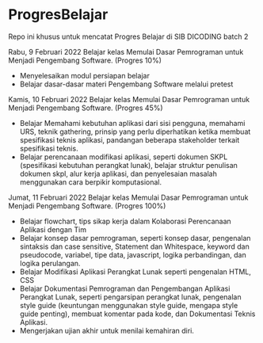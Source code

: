 # ProgresBelajar
Repo ini khusus untuk mencatat Progres Belajar di SIB DICODING batch 2


Rabu, 9 Februari 2022
Belajar kelas Memulai Dasar Pemrograman untuk Menjadi Pengembang Software. (Progres 10%)
  * Menyelesaikan modul persiapan belajar
  * Belajar dasar-dasar materi Pengembang Software melalui pretest

Kamis, 10 Februari 2022
Belajar kelas Memulai Dasar Pemrograman untuk Menjadi Pengembang Software. (Progres 45%)
  * Belajar Memahami kebutuhan aplikasi dari sisi pengguna, memahami URS, teknik gathering, prinsip yang perlu diperhatikan ketika membuat spesifikasi teknis aplikasi, pandangan beberapa stakeholder terkait spesifikasi teknis.
  * Belajar perencanaan modifikasi aplikasi, seperti dokumen SKPL (spesifikasi kebutuhan perangkat lunak), belajar struktur penulisan dokumen skpl, alur kerja aplikasi, dan penyelesaian masalah menggunakan cara berpikir komputasional.   
 
 Jumat, 11 Februari 2022
 Belajar kelas Memulai Dasar Pemrograman untuk Menjadi Pengembang Software. (Progres 100%)
   * Belajar flowchart, tips sikap kerja dalam Kolaborasi Perencanaan Aplikasi dengan Tim
   * Belajar konsep dasar pemrograman, seperti konsep dasar, pengenalan sintaksis dan case sensitive, Statement dan Whitespace, keyword dan pseudocode, variabel, tipe data, javascript, logika perbandingan, dan logika perulangan.
   * Belajar Modifikasi Aplikasi Perangkat Lunak seperti pengenalan HTML, CSS
   * Belajar Dokumentasi Pemrograman dan Pengembangan Aplikasi Perangkat Lunak, seperti pengarsipan perangkat lunak, pengenalan style guide (keuntungan menggunakan style guide, mengapa style guide penting), membuat komentar pada kode, dan Dokumentasi Teknis Aplikasi.
   * Mengerjakan ujian akhir untuk menilai kemahiran diri. 
 
